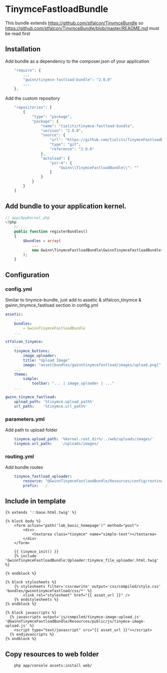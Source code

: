 # TinymceFastloadBundle

This bundle extends https://github.com/stfalcon/TinymceBundle so
https://github.com/stfalcon/TinymceBundle/blob/master/README.md must be read first

## Installation

Add bundle as a dependency to the composer.json of your application

```php
    "require": {
        ...
        "gwinn/tinymce-fastload-bundle": "2.0.0"
        ...
    },
```
Add the custom repository
```php
    "repositories": [
        {
            "type": "package",
            "package": {
                "name": "tielitz/tinymce-fastload-bundle",
                "version": "2.0.0",
                "source": {
                    "url": "https://github.com/tielitz/TinymceFastloadBundle.git",
                    "type": "git",
                    "reference": "2.0.0"
                },
                "autoload": {
                    "psr-4": {
                        "Gwinn\\TinymceFastloadBundle\\": ""
                    }
                }
            }
        }
    ]
```

## Add bundle to your application kernel.

```php
// app/AppKernel.php
<?php
    // ...
    public function registerBundles()
    {
        $bundles = array(
            ...
            new Gwinn\TinymceFastloadBundle\GwinnTinymceFastloadBundle(),
        );
    }

```

## Configuration

### config.yml

Similar to tinymce-bundle, just add to assetic & stfalcon_tinymce & gwinn_tinymce_fastload section in config.yml

```yaml
assetic:
    ...
    bundles:
        - GwinnTinymceFastloadBundle
    ...

stfalcon_tinymce:
    ...
    tinymce_buttons:
        image_uploader:
        title: "Upload Image"
        image: "asset[bundles/gwinntinymcefastload/images/upload.png]"
    ...
    theme:
        simple:
            toolbar: "... | image_uploader | ..."
    ...

gwinn_tinymce_fastload:
    upload_path: '%tinymce.upload_path%'
    url_path:    '%tinymce.url_path%'
```

### parameters.yml

Add path to upload folder

```yaml
    tinymce.upload_path: '%kernel.root_dir%/../web/uploads/images/'
    tinymce.url_path:    '/uploads/images/
```

### routing.yml

Add bundle routes

```yaml
    tinymce_fastload_uploader:
        resource: "@GwinnTinymceFastloadBundle/Resources/config/routing.yml"
        prefix:   /
```


## Include in template

```twig
{% extends '::base.html.twig' %}

{% block body %}
    <form action="path('lab_basic_homepage')" method="post">
        <div>
            <textarea class="tinymce" name="simple-text"></textarea>
        </div>
    </form>

    {{ tinymce_init() }}
    {% include 'GwinnTinymceFastloadBundle:Uploader:tinymce_file_uploader.html.twig' %}

{% endblock %}

{% block stylesheets %}
    {% stylesheets filter='cssrewrite' output='css/compiled/style.css' 'bundles/gwinntinymcefastload/css/*' %}
        <link rel="stylesheet" href="{{ asset_url }}" />
    {% endstylesheets %}
{% endblock %}

{% block javascripts %}
  {% javascripts output='js/compiled/tinymce-image-upload.js' '@GwinnTinymceFastloadBundle/Resources/public/js/tinymce-image-upload.js' %}
    <script type="text/javascript" src="{{ asset_url }}"></script>
  {% endjavascripts %}
{% endblock %}

```

## Copy resources to web folder

```bash
    php app/console assets:install web/
```
